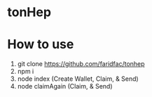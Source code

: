 # tonHep

# How to use

1. git clone https://github.com/faridfac/tonhep
2. npm i
3. node index (Create Wallet, Claim, & Send)
4. node claimAgain (Claim, & Send)
